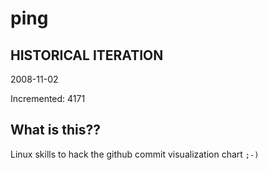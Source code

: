 # ping

## HISTORICAL ITERATION
2008-11-02

Incremented: 4171

## What is this?? 
Linux skills to hack the github commit visualization chart `;-)`
